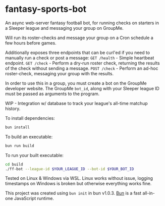 # fantasy-sports-bot

An async web-server fantasy football bot, for running checks on starters in a Sleeper league and messaging your group on GroupMe.

Will run its roster-checks and message your group on a Cron schedule a few hours before games.

Additionally exposes three endpoints that can be curl'ed if you need to manually run a check or post a message:
`GET /health` - Simple heartbeat endpoint.
`GET /check` - Perform a dry-run roster check, returning the results of the check without sending a message.
`POST /check` - Perform an ad-hoc roster-check, messaging your group with the results.

In order to use this in a group, you must create a bot on the GroupMe developer website.
The GroupMe `bot_id`, along with your Sleeper league ID must be passed as arguments to the program.

WIP - Integration w/ database to track your league's all-time matchup history.


To install dependencies:

```bash
bun install
```

To build an executable:

```bash
bun run build
```

To run your built executable:
```bash
cd build
./ff-bot --league-id $YOUR_LEAGUE_ID --bot-id $YOUR_BOT_ID
```


Tested on Linux & Windows via WSL.
Linux works without issue, logging timestamps on Windows is broken but otherwise everything works fine.

This project was created using `bun init` in bun v1.0.3. [Bun](https://bun.sh) is a fast all-in-one JavaScript runtime.

